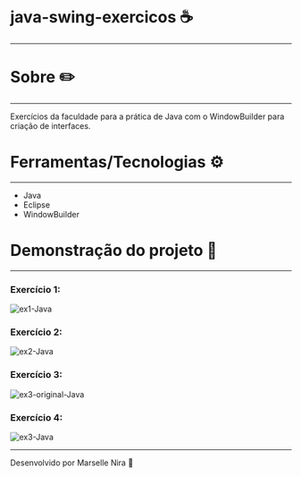 # java-swing-exercicos ☕
---
# Sobre ✏️
---
Exercícios da faculdade para a prática de Java com o WindowBuilder para criação de interfaces.

# Ferramentas/Tecnologias ⚙️
---
* Java
* Eclipse
* WindowBuilder

# Demonstração do projeto 🔬
---
### Exercício 1:
![ex1-Java](https://user-images.githubusercontent.com/78499911/118743082-0a8ac000-b828-11eb-887c-7c10284fd654.jpg)

### Exercício 2:
![ex2-Java](https://user-images.githubusercontent.com/78499911/118743088-0d85b080-b828-11eb-9675-f5459b6cfa1e.jpg)

### Exercício 3:
![ex3-original-Java](https://user-images.githubusercontent.com/78499911/118743093-0fe80a80-b828-11eb-85f1-ceb510954322.jpg)

### Exercício 4:
![ex3-Java](https://user-images.githubusercontent.com/78499911/118743098-11b1ce00-b828-11eb-943e-8fe4e4271a9f.jpg)
	
---
Desenvolvido por Marselle Nira 🙋
